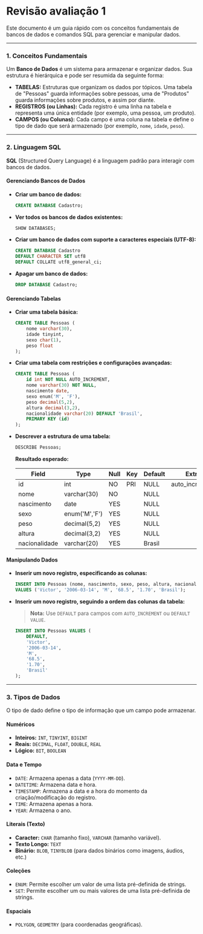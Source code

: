 # Revisão avaliação 1

Este documento é um guia rápido com os conceitos fundamentais de bancos de dados e comandos SQL para gerenciar e manipular dados.

---

### 1. Conceitos Fundamentais

Um **Banco de Dados** é um sistema para armazenar e organizar dados. Sua estrutura é hierárquica e pode ser resumida da seguinte forma:

* **TABELAS:** Estruturas que organizam os dados por tópicos. Uma tabela de "Pessoas" guarda informações sobre pessoas, uma de "Produtos" guarda informações sobre produtos, e assim por diante.
* **REGISTROS (ou Linhas):** Cada registro é uma linha na tabela e representa uma única entidade (por exemplo, uma pessoa, um produto).
* **CAMPOS (ou Colunas):** Cada campo é uma coluna na tabela e define o tipo de dado que será armazenado (por exemplo, `nome`, `idade`, `peso`).

---

### 2. Linguagem SQL

**SQL** (Structured Query Language) é a linguagem padrão para interagir com bancos de dados.

#### Gerenciando Bancos de Dados

-   **Criar um banco de dados:**

    ```sql
    CREATE DATABASE Cadastro;
    ```

-   **Ver todos os bancos de dados existentes:**

    ```sql
    SHOW DATABASES;
    ```

-   **Criar um banco de dados com suporte a caracteres especiais (UTF-8):**

    ```sql
    CREATE DATABASE Cadastro
    DEFAULT CHARACTER SET utf8
    DEFAULT COLLATE utf8_general_ci;
    ```

-   **Apagar um banco de dados:**

    ```sql
    DROP DATABASE Cadastro;
    ```

#### Gerenciando Tabelas

-   **Criar uma tabela básica:**

    ```sql
    CREATE TABLE Pessoas (
        nome varchar(30),
        idade tinyint,
        sexo char(1),
        peso float
    );
    ```

-   **Criar uma tabela com restrições e configurações avançadas:**

    ```sql
    CREATE TABLE Pessoas (
        id int NOT NULL AUTO_INCREMENT,
        nome varchar(30) NOT NULL,
        nascimento date,
        sexo enum('M', 'F'),
        peso decimal(5,2),
        altura decimal(3,2),
        nacionalidade varchar(20) DEFAULT 'Brasil',
        PRIMARY KEY (id)
    );
    ```

-   **Descrever a estrutura de uma tabela:**

    ```sql
    DESCRIBE Pessoas;
    ```

    **Resultado esperado:**
    
    | Field         | Type          | Null | Key | Default  | Extra          |
    |---------------|---------------|------|-----|----------|----------------|
    | id            | int           | NO   | PRI | NULL     | auto_increment |
    | nome          | varchar(30)   | NO   |     | NULL     |                |
    | nascimento    | date          | YES  |     | NULL     |                |
    | sexo          | enum('M','F') | YES  |     | NULL     |                |
    | peso          | decimal(5,2)  | YES  |     | NULL     |                |
    | altura        | decimal(3,2)  | YES  |     | NULL     |                |
    | nacionalidade | varchar(20)   | YES  |     | Brasil   |                |

#### Manipulando Dados

-   **Inserir um novo registro, especificando as colunas:**

    ```sql
    INSERT INTO Pessoas (nome, nascimento, sexo, peso, altura, nacionalidade)
    VALUES ('Victor', '2006-03-14', 'M', '68.5', '1.70', 'Brasil');
    ```

-   **Inserir um novo registro, seguindo a ordem das colunas da tabela:**

    > **Nota:** Use `DEFAULT` para campos com `AUTO_INCREMENT` ou `DEFAULT VALUE`.
    
    ```sql
    INSERT INTO Pessoas VALUES (
        DEFAULT,
        'Victor',
        '2006-03-14',
        'M',
        '68.5',
        '1.70',
        'Brasil'
    );
    ```

---

### 3. Tipos de Dados

O tipo de dado define o tipo de informação que um campo pode armazenar.

#### Numéricos

-   **Inteiros:** `INT`, `TINYINT`, `BIGINT`
-   **Reais:** `DECIMAL`, `FLOAT`, `DOUBLE`, `REAL`
-   **Lógico:** `BIT`, `BOOLEAN`

#### Data e Tempo

-   `DATE`: Armazena apenas a data (`YYYY-MM-DD`).
-   `DATETIME`: Armazena data e hora.
-   `TIMESTAMP`: Armazena a data e a hora do momento da criação/modificação do registro.
-   `TIME`: Armazena apenas a hora.
-   `YEAR`: Armazena o ano.

#### Literais (Texto)

-   **Caracter:** `CHAR` (tamanho fixo), `VARCHAR` (tamanho variável).
-   **Texto Longo:** `TEXT`
-   **Binário:** `BLOB`, `TINYBLOB` (para dados binários como imagens, áudios, etc.)

#### Coleções

-   `ENUM`: Permite escolher um valor de uma lista pré-definida de strings.
-   `SET`: Permite escolher um ou mais valores de uma lista pré-definida de strings.

#### Espaciais

-   `POLYGON`, `GEOMETRY` (para coordenadas geográficas).